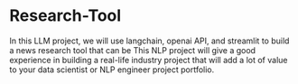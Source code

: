 # Research-Tool
In this LLM project, we will use langchain, openai API, and streamlit to build a news research tool that can be This NLP project will give  a good experience in building a real-life industry project that will add a lot of value to your data scientist or NLP engineer project portfolio.
